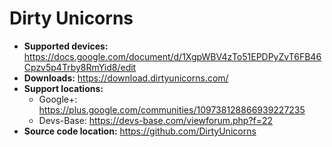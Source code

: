 # Dirty Unicorns

+ **Supported devices:** https://docs.google.com/document/d/1XgpWBV4zTo51EPDPyZvT6FB46Cpzv5p4Trby8RmYid8/edit
+ **Downloads:** https://download.dirtyunicorns.com/
+ **Support locations:**
    + Google+: https://plus.google.com/communities/109738128866939227235
    + Devs-Base: https://devs-base.com/viewforum.php?f=22
+ **Source code location:** https://github.com/DirtyUnicorns
